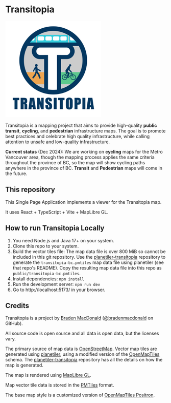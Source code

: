 # Transitopia

<img src="./public/transitopia-logo.svg" alt="Transitopia Logo" height=300>

Transitopia is a mapping project that aims to provide high-quality **public transit**, **cycling**, and **pedestrian** infrastructure maps. The goal is to promote best practices and celebrate high quality infrastructure, while calling attention to unsafe and low-quality infrastructure.

**Current status** (Dec 2024): We are working on **cycling** maps for the Metro Vancouver area, though the mapping process applies the same criteria throughout the province of BC, so the map will show cycling paths anywhere in the province of BC. **Transit** and **Pedestrian** maps will come in the future.

## This repository

This Single Page Application implements a viewer for the Transitopia map.

It uses React + TypeScript + Vite + MapLibre GL.

## How to run Transitopia Locally

1. You need Node.js and Java 17+ on your system.
2. Clone this repo to your system.
3. Build the vector tiles file: The map data file is over 800 MiB so cannot be included in this git repository. Use the [planetiler-transitopia](https://github.com/transitopia/planetiler-transitopia) repository to generate the `transitopia-bc.pmtiles` map data file using planetiler (see that repo's README). Copy the resulting map data file into this repo as `public/transitopia-bc.pmtiles`.
4. Install dependencies: `npm install`
5. Run the development server: `npm run dev`
6. Go to http://localhost:5173/ in your browser.

## Credits

Transitopia is a project by [Braden MacDonald](https://www.bradenmacdonald.com) ([@bradenmacdonald](https://github.com/bradenmacdonald) on GitHub).

All source code is open source and all data is open data, but the licenses vary.

The primary source of map data is [OpenStreetMap](https://www.openstreetmap.org/). Vector map tiles are generated using [planetiler](https://github.com/onthegomap/planetiler), using a modified version of the [OpenMapTiles](https://openmaptiles.org/) schema. The [planetiler-transitopia](https://github.com/transitopia/planetiler-transitopia) repository has all the details on how the map is generated.

The map is rendered using [MapLibre GL](https://maplibre.org/).

Map vector tile data is stored in the [PMTiles](https://github.com/protomaps/PMTiles) format.

The base map style is a customized version of [OpenMapTiles Positron](https://github.com/openmaptiles/positron-gl-style).
